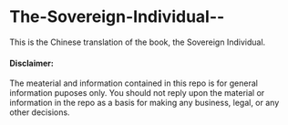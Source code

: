 # The-Sovereign-Individual--
This is the Chinese translation of the book, the Sovereign Individual.
#### Disclaimer:
The meaterial and information contained in this repo is for general information puposes only. You should not reply upon the material or information in the repo as a basis for making any business, legal, or any other decisions.
